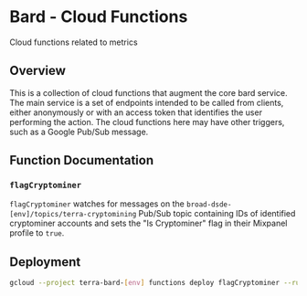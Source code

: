 # Bard - Cloud Functions
Cloud functions related to metrics

## Overview
This is a collection of cloud functions that augment the core bard service. The main service is a set of endpoints intended to be called from clients, either anonymously or with an access token that identifies the user performing the action. The cloud functions here may have other triggers, such as a Google Pub/Sub message.

## Function Documentation

### `flagCryptominer`
`flagCryptominer` watches for messages on the `broad-dsde-[env]/topics/terra-cryptomining` Pub/Sub topic containing IDs of identified cryptominer accounts and sets the "Is Cryptominer" flag in their Mixpanel profile to `true`.

## Deployment
```sh
gcloud --project terra-bard-[env] functions deploy flagCryptominer --runtime nodejs12 --trigger-http
```
